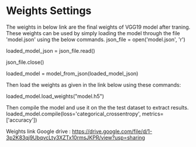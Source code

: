 # Weights Settings
The weights in below link are the final weights of VGG19 model after traning. These weights can be used by simply loading the model through the file 'model.json' using the below commands.
json_file = open('model.json', 'r')

loaded_model_json = json_file.read()

json_file.close()

loaded_model = model_from_json(loaded_model_json)

Then load the weights as given in the link below using these commands:

loaded_model.load_weights("model.h5")

Then compile the model and use it on the the test dataset to extract results.
loaded_model.compile(loss='categorical_crossentropy', metrics=['accuracy'])

Weights link Google drive : https://drive.google.com/file/d/1-3p2K83qj9UbqvcLty3XZTx10rmsJKPR/view?usp=sharing

